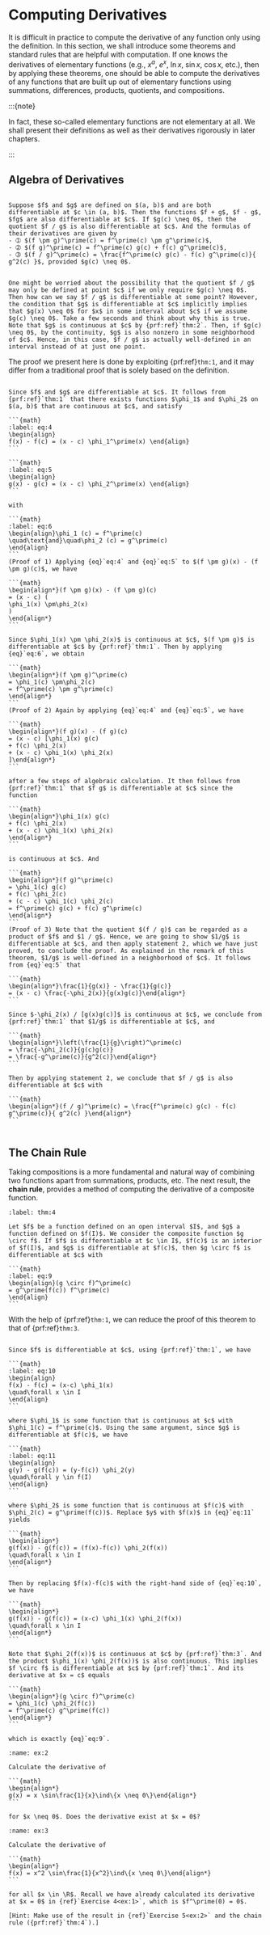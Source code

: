 # Computing Derivatives

It is difficult in practice to compute the derivative of any function only using the definition. In this section, we shall introduce some theorems and standard rules that are helpful with computation. If one knows the derivatives of elementary functions (e.g., $x^a$, $e^x$, $\ln x$, $\sin x$, $\cos x$, etc.), then by applying these theorems, one should be able to compute the derivatives of any functions that are built up out of elementary functions using summations, differences, products, quotients, and compositions.


:::{note}

In fact, these so-called elementary functions are not elementary at all. We shall present their definitions as well as their derivatives rigorously in later chapters.

:::
## Algebra of Derivatives

````{prf:theorem}

Suppose $f$ and $g$ are defined on $(a, b)$ and are both differentiable at $c \in (a, b)$. Then the functions $f + g$, $f - g$, $fg$ are also differentiable at $c$. If $g(c) \neq 0$, then the quotient $f / g$ is also differentiable at $c$. And the formulas of their derivatives are given by
- ➀ $(f \pm g)^\prime(c) = f^\prime(c) \pm g^\prime(c)$,
- ➁ $(f g)^\prime(c) = f^\prime(c) g(c) + f(c) g^\prime(c)$,
- ➂ $(f / g)^\prime(c) = \frac{f^\prime(c) g(c) - f(c) g^\prime(c)}{ g^2(c) }$, provided $g(c) \neq 0$.

````

````{prf:remark}

One might be worried about the possibility that the quotient $f / g$ may only be defined at point $c$ if we only require $g(c) \neq 0$. Then how can we say $f / g$ is differentiable at some point? However, the condition that $g$ is differentiable at $c$ implicitly implies that $g(x) \neq 0$ for $x$ in some interval about $c$ if we assume $g(c) \neq 0$. Take a few seconds and think about why this is true. Note that $g$ is continuous at $c$ by {prf:ref}`thm:2`. Then, if $g(c) \neq 0$, by the continuity, $g$ is also nonzero in some neighborhood of $c$. Hence, in this case, $f / g$ is actually well-defined in an interval instead of at just one point.

````

The proof we present here is done by exploiting {prf:ref}`thm:1`, and it may differ from a traditional proof that is solely based on the definition.


````{prf:proof}

Since $f$ and $g$ are differentiable at $c$. It follows from {prf:ref}`thm:1` that there exists functions $\phi_1$ and $\phi_2$ on $(a, b)$ that are continuous at $c$, and satisfy

```{math}
:label: eq:4
\begin{align}
f(x) - f(c) = (x - c) \phi_1^\prime(x) \end{align}
```

```{math}
:label: eq:5
\begin{align}
g(x) - g(c) = (x - c) \phi_2^\prime(x) \end{align}
```

with

```{math}
:label: eq:6
\begin{align}\phi_1 (c) = f^\prime(c)
\quad\text{and}\quad\phi_2 (c) = g^\prime(c)
\end{align}
```
(Proof of 1) Applying {eq}`eq:4` and {eq}`eq:5` to $(f \pm g)(x) - (f \pm g)(c)$, we have

```{math}
\begin{align*}(f \pm g)(x) - (f \pm g)(c)
= (x - c) (
\phi_1(x) \pm\phi_2(x)
)
\end{align*}
```

Since $\phi_1(x) \pm \phi_2(x)$ is continuous at $c$, $(f \pm g)$ is differentiable at $c$ by {prf:ref}`thm:1`. Then by applying {eq}`eq:6`, we obtain

```{math}
\begin{align*}(f \pm g)^\prime(c)
= \phi_1(c) \pm\phi_2(c)
= f^\prime(c) \pm g^\prime(c)
\end{align*}
```
(Proof of 2) Again by applying {eq}`eq:4` and {eq}`eq:5`, we have

```{math}
\begin{align*}(f g)(x) - (f g)(c)
= (x - c) [\phi_1(x) g(c)
+ f(c) \phi_2(x)
+ (x - c) \phi_1(x) \phi_2(x)
]\end{align*}
```

after a few steps of algebraic calculation. It then follows from {prf:ref}`thm:1` that $f g$ is differentiable at $c$ since the function

```{math}
\begin{align*}\phi_1(x) g(c)
+ f(c) \phi_2(x)
+ (x - c) \phi_1(x) \phi_2(x)
\end{align*}
```

is continuous at $c$. And

```{math}
\begin{align*}(f g)^\prime(c)
= \phi_1(c) g(c)
+ f(c) \phi_2(c)
+ (c - c) \phi_1(c) \phi_2(c)
= f^\prime(c) g(c) + f(c) g^\prime(c)
\end{align*}
```
(Proof of 3) Note that the quotient $(f / g)$ can be regarded as a product of $f$ and $1 / g$. Hence, we are going to show $1/g$ is differentiable at $c$, and then apply statement 2, which we have just proved, to conclude the proof. As explained in the remark of this theorem, $1/g$ is well-defined in a neighborhood of $c$. It follows from {eq}`eq:5` that

```{math}
\begin{align*}\frac{1}{g(x)} - \frac{1}{g(c)}
= (x - c) \frac{-\phi_2(x)}{g(x)g(c)}\end{align*}
```

Since $-\phi_2(x) / [g(x)g(c)]$ is continuous at $c$, we conclude from {prf:ref}`thm:1` that $1/g$ is differentiable at $c$, and

```{math}
\begin{align*}\left(\frac{1}{g}\right)^\prime(c)
= \frac{-\phi_2(c)}{g(c)g(c)}
= \frac{-g^\prime(c)}{g^2(c)}\end{align*}
```

Then by applying statement 2, we conclude that $f / g$ is also differentiable at $c$ with

```{math}
\begin{align*}(f / g)^\prime(c) = \frac{f^\prime(c) g(c) - f(c) g^\prime(c)}{ g^2(c) }\end{align*}
```

````

```{index} chain rule
```
## The Chain Rule

Taking compositions is a more fundamental and natural way of combining two functions apart from summations, products, etc. The next result, the **chain rule**, provides a method of computing the derivative of a composite function.


````{prf:theorem}
:label: thm:4

Let $f$ be a function defined on an open interval $I$, and $g$ a function defined on $f(I)$. We consider the composite function $g \circ f$. If $f$ is differentiable at $c \in I$, $f(c)$ is an interior of $f(I)$, and $g$ is differentiable at $f(c)$, then $g \circ f$ is differentiable at $c$ with

```{math}
:label: eq:9
\begin{align}(g \circ f)^\prime(c)
= g^\prime(f(c)) f^\prime(c)
\end{align}
```

````

With the help of {prf:ref}`thm:1`, we can reduce the proof of this theorem to that of {prf:ref}`thm:3`.


````{prf:proof}

Since $f$ is differentiable at $c$, using {prf:ref}`thm:1`, we have

```{math}
:label: eq:10
\begin{align}
f(x) - f(c) = (x-c) \phi_1(x)
\quad\forall x \in I
\end{align}
```

where $\phi_1$ is some function that is continuous at $c$ with $\phi_1(c) = f^\prime(c)$. Using the same argument, since $g$ is differentiable at $f(c)$, we have

```{math}
:label: eq:11
\begin{align}
g(y) - g(f(c)) = (y-f(c)) \phi_2(y)
\quad\forall y \in f(I)
\end{align}
```

where $\phi_2$ is some function that is continuous at $f(c)$ with $\phi_2(c) = g^\prime(f(c))$. Replace $y$ with $f(x)$ in {eq}`eq:11` yields

```{math}
\begin{align*}
g(f(x)) - g(f(c)) = (f(x)-f(c)) \phi_2(f(x))
\quad\forall x \in I
\end{align*}
```

Then by replacing $f(x)-f(c)$ with the right-hand side of {eq}`eq:10`, we have

```{math}
\begin{align*}
g(f(x)) - g(f(c)) = (x-c) \phi_1(x) \phi_2(f(x))
\quad\forall x \in I
\end{align*}
```

Note that $\phi_2(f(x))$ is continuous at $c$ by {prf:ref}`thm:3`. And the product $\phi_1(x) \phi_2(f(x))$ is also continuous. This implies $f \circ f$ is differentiable at $c$ by {prf:ref}`thm:1`. And its derivative at $x = c$ equals

```{math}
\begin{align*}(g \circ f)^\prime(c)
= \phi_1(c) \phi_2(f(c))
= f^\prime(c) g^\prime(f(c))
\end{align*}
```

which is exactly {eq}`eq:9`.

````

````{admonition} Exercise 5
:name: ex:2

Calculate the derivative of

```{math}
\begin{align*}
g(x) = x \sin\frac{1}{x}\ind\{x \neq 0\}\end{align*}
```

for $x \neq 0$. Does the derivative exist at $x = 0$?

````

````{admonition} Exercise 6
:name: ex:3

Calculate the derivative of

```{math}
\begin{align*}
f(x) = x^2 \sin\frac{1}{x^2}\ind\{x \neq 0\}\end{align*}
```

for all $x \in \R$. Recall we have already calculated its derivative at $x = 0$ in {ref}`Exercise 4<ex:1>`, which is $f^\prime(0) = 0$.

[Hint: Make use of the result in {ref}`Exercise 5<ex:2>` and the chain rule ({prf:ref}`thm:4`).]
````
